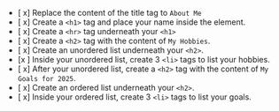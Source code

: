 - [ x] Replace the content of the title tag to `About Me`
- [ x] Create a `<h1>` tag and place your name inside the element.
- [ x] Create a `<hr>` tag underneath your `<h1>`
- [ x] Create a `<h2>` tag with the content of `My Hobbies`.
- [ x] Create an unordered list underneath your `<h2>`.
- [x ] Inside your unordered list, create 3 `<li>` tags to list your hobbies.
- [ x] After your unordered list, create a `<h2>` tag with the content of `My Goals for 2025`.
- [ x] Create an ordered list underneath your `<h2>`.
- [ x] Inside your ordered list, create 3 `<li>` tags to list your goals.